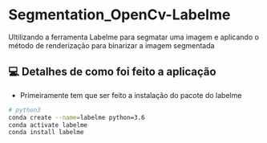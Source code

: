 # Segmentation_OpenCv-Labelme
Ultilizando a ferramenta Labelme para segmatar uma imagem e aplicando o método de renderização para binarizar a imagem segmentada
## :computer: Detalhes de como foi feito a aplicação
- Primeiramente tem que ser feito a instalação do pacote do labelme
```bash
# python3
conda create --name=labelme python=3.6
conda activate labelme
conda install labelme
```
